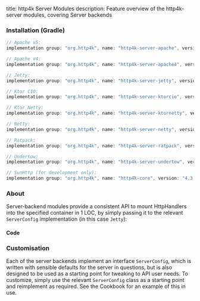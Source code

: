 title: http4k Server Modules
description: Feature overview of the http4k-server modules, covering Server backends

### Installation (Gradle)

```groovy
// Apache v5: 
implementation group: "org.http4k", name: "http4k-server-apache", version: "4.3.5.3"

// Apache v4: 
implementation group: "org.http4k", name: "http4k-server-apache4", version: "4.3.5.3"

// Jetty: 
implementation group: "org.http4k", name: "http4k-server-jetty", version: "4.3.5.3"

// Ktor CIO: 
implementation group: "org.http4k", name: "http4k-server-ktorcio", version: "4.3.5.3"

// Ktor Netty: 
implementation group: "org.http4k", name: "http4k-server-ktornetty", version: "4.3.5.3"

// Netty: 
implementation group: "org.http4k", name: "http4k-server-netty", version: "4.3.5.3"

// Ratpack: 
implementation group: "org.http4k", name: "http4k-server-ratpack", version: "4.3.5.3"

// Undertow: 
implementation group: "org.http4k", name: "http4k-server-undertow", version: "4.3.5.3"

// SunHttp (for development only): 
implementation group: "org.http4k", name: "http4k-core", version: "4.3.5.3"
```

### About
Server-backend modules provide a consistent API to mount HttpHandlers into the specified container in 1 LOC, by 
simply passing it to the relevant `ServerConfig` implementation (in this case `Jetty`):

#### Code [<img class="octocat"/>](https://github.com/http4k/http4k/blob/master/src/docs/guide/modules/servers/example_http.kt)

<script src="https://gist-it.appspot.com/https://github.com/http4k/http4k/blob/master/src/docs/guide/modules/servers/example_http.kt"></script>

### Customisation
Each of the server backends implement an interface `ServerConfig`, which is written with sensible defaults for the server in questions, 
but is also designed to be used as a starting point for tweaking to API user needs. To customize, simply use the relevant `ServerConfig` 
class as a starting point and reimplement as required. See the Cookbook for an example of this in use.
